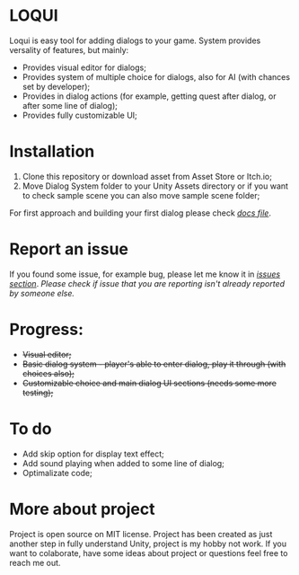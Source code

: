 # LOQUI
Loqui is easy tool for adding dialogs to your game. System provides versality of features, but mainly:
* Provides visual editor for dialogs;
* Provides system of multiple choice for dialogs, also for AI (with chances set by developer);
* Provides in dialog actions (for example, getting quest after dialog, or after some line of dialog);
* Provides fully customizable UI;


# Installation
1. Clone this repository or download asset from Asset Store or Itch.io;
2. Move Dialog System folder to your Unity Assets directory or if you want to check sample scene you can also move sample scene folder;

For first approach and building your first dialog please check [*docs file*](docs/FirstApproach.md). 


# Report an issue
If you found some issue, for example bug, please let me know it in [*issues section*](https://github.com/mmarusiak/unity-dialog-system/issues). *Please check if issue that you are reporting isn't already reported by someone else.*


# Progress:
* ~~Visual editor;~~
* ~~Basic dialog system - player's able to enter dialog, play it through (with choices also);~~
* ~~Customizable choice and main dialog UI sections (needs some more testing);~~


# To do
* Add skip option for display text effect;
* Add sound playing when added to some line of dialog;
* Optimalizate code;


# More about project
Project is open source on MIT license. Project has been created as just another step in fully understand Unity, project is my hobby not work. If you want to colaborate, have some ideas about project or questions feel free to reach me out. 
